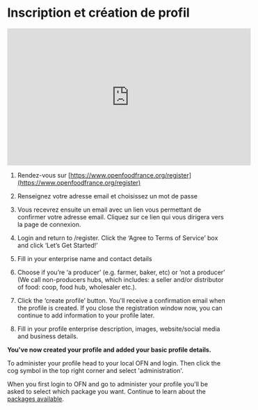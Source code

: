 # Inscription et création de profil

<iframe width="560" height="315" src="https://www.youtube.com/embed/Isuk7JjtkYY" frameborder="0" allowfullscreen></iframe>

1. Rendez-vous sur [https://www.openfoodfrance.org/register](https://www.openfoodfrance.org/register)

2. Renseignez votre adresse email et choisissez un mot de passe

3. Vous recevrez ensuite un email avec un lien vous permettant de confirmer votre adresse email. Cliquez sur ce lien qui vous dirigera vers la page de connexion.

4. Login and return to /register. Click the ‘Agree to Terms of Service’ box and click ‘Let’s Get Started!’

5. Fill in your enterprise name and contact details

6. Choose if you’re ‘a producer’ \(e.g. farmer, baker, etc\) or ‘not a producer’ \(We call non-producers hubs, which includes: a seller and/or distributor of food: coop, food hub, wholesaler etc.\).

7. Click the ‘create profile’ button. You'll receive a confirmation email when the profile is created. If you close the registration window now, you can continue to add information to your profile later.

8. Fill in your profile enterprise description, images, website/social media and business details.

**You've now created your profile and added your basic profile details.**

To administer your profile head to your local OFN and login. Then click the cog symbol in the top right corner and select 'administration'.

When you first login to OFN and go to administer your profile you'll be asked to select which package you want. Continue to learn about the [packages available](/hub-profile-types.md).



